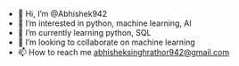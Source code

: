 - 👋 Hi, I’m @Abhishek942
- 👀 I’m interested in python, machine learning, AI
- 🌱 I’m currently learning python, SQL
- 💞️ I’m looking to collaborate on machine learning
- 📫 How to reach me abhisheksinghrathor942@gmail.com

<!---
Abhishek942/Abhishek942 is a ✨ special ✨ repository because its `README.md` (this file) appears on your GitHub profile.
You can click the Preview link to take a look at your changes.
--->
